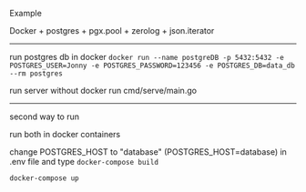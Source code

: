 Example

Docker + postgres + pgx.pool + zerolog + json.iterator 

--------------------------------

run postgres db in docker
```docker run --name postgreDB -p 5432:5432 -e POSTGRES_USER=Jonny -e POSTGRES_PASSWORD=123456 -e POSTGRES_DB=data_db --rm postgres```

run server without docker 
run cmd/serve/main.go

----------------------------------------
second way to run

run both in docker containers

change POSTGRES_HOST to "database" (POSTGRES_HOST=database) in .env file and type 
```docker-compose build```

```docker-compose up```